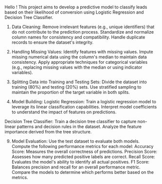 Hello ! 
This project aims to develop a predictive model to classify leads based on their likelihood of conversion using Logistic Regression and Decision Tree Classifier.
1. Data Cleaning:
Remove irrelevant features (e.g., unique identifiers) that do not contribute to the prediction process.
Standardize and normalize column names for consistency and compatibility.
Handle duplicate records to ensure the dataset's integrity.

3. Handling Missing Values:
Identify features with missing values.
Impute missing numerical data using the column's median to maintain data consistency.
Apply appropriate techniques for categorical variables (e.g., replacing missing values with the median or using indicator variables).

5. Splitting Data into Training and Testing Sets:
Divide the dataset into training (80%) and testing (20%) sets.
Use stratified sampling to maintain the proportion of the target variable in both splits.

7. Model Building:
Logistic Regression:
Train a logistic regression model to leverage its linear classification capabilities.
Interpret model coefficients to understand the impact of features on predictions.

Decision Tree Classifier:
Train a decision tree classifier to capture non-linear patterns and decision rules in the dataset.
Analyze the feature importance derived from the tree structure.

9. Model Evaluation:
Use the test dataset to evaluate both models.
Compute the following performance metrics for each model:
Accuracy Score: Measures the overall correctness of predictions.
Precision Score: Assesses how many predicted positive labels are correct.
Recall Score: Evaluates the model's ability to identify all actual positives.
F1 Score: Balances precision and recall for an overall performance metric.
Compare the models to determine which performs better based on the metrics.

